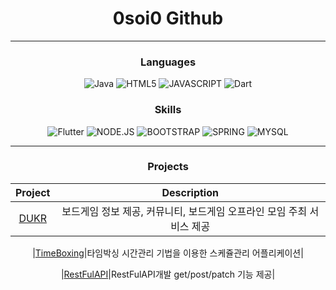 <div align = "center">
  
# 0soi0 Github
  
---

### Languages
![Java](https://img.shields.io/badge/Java-E89844?style=for-the-badge&logo=openjdk&logoColor=white) ![HTML5](https://img.shields.io/badge/HTML5-E34F26?style=for-the-badge&logo=html5&logoColor=white) ![JAVASCRIPT](https://img.shields.io/badge/JavaScript-F7DF1E?style=for-the-badge&logo=JavaScript&logoColor=white) ![Dart](https://img.shields.io/badge/Dart-0175C2?style=for-the-badge&logo=Dart&logoColor=white)
### Skills
 ![Flutter](https://img.shields.io/badge/Flutter-02569B?style=for-the-badge&logo=Flutter&logoColor=white) ![NODE.JS](https://img.shields.io/badge/Node.js-43853D?style=for-the-badge&logo=node.js&logoColor=white) ![BOOTSTRAP](https://img.shields.io/badge/Bootstrap-563D7C?style=for-the-badge&logo=bootstrap&logoColor=white) ![SPRING](https://img.shields.io/badge/Spring-6DB33F?style=for-the-badge&logo=spring&logoColor=white) ![MYSQL](https://img.shields.io/badge/MySQL-00000F?style=for-the-badge&logo=mysql&logoColor=white)

---

### Projects

|Project|Description|
|:---:|:---:|
|[DUKR](https://github.com/Snowchori/DUKR.git)|보드게임 정보 제공, 커뮤니티, 보드게임 오프라인 모임 주최 서비스 제공|

|[TimeBoxing](https://github.com/0soi0/TimeBoxing_Flutter_Project.git)|타임박싱 시간관리 기법을 이용한 스케쥴관리 어플리케이션|

|[RestFulAPI](https://github.com/0soi0/node.js_restfulAPI.git)|RestFulAPI개발 get/post/patch 기능 제공|

</div>
